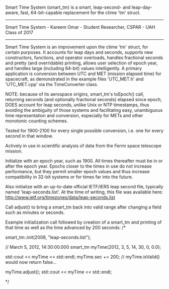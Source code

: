 Smart Time System (smart_tm) is a smart, leap-second- and leap-day-aware,
fast, 64-bit-capable replacement for the ctime 'tm' struct.

*******************************************************************
Smart Time System - Kareem Omar - Student Researcher, CSPAR - UAH Class of 2017
*******************************************************************

 Smart Time System is an improvement upon the ctime 'tm' struct,
 for certain purposes. It accounts for leap days and seconds, supports
 new constructors, functions, and operator overloads,
 handles fractional seconds and pretty (and overridable) printing,
 allows user selection of epoch year, and handles large (including
 64-bit) values intelligently. A primary application is
 conversion between UTC and MET (mission elapsed time)
 for spacecraft, as demonstrated in the example files 'UTC_MET.h'
 and 'UTC_MET.cpp' via the TimeConverter class.

 NOTE: because of its aerospace origins, smart_tm's toEpoch()
 call, returning seconds (and optionally fractional seconds)
 elapsed since epoch, DOES account for leap seconds, unlike Unix
 or NTP timestamps, thus avoiding the ambiguity of those systems
 and facilitating easy, unambiguous time representation and
 conversion, especially for METs and other monotonic counting schemes.

 Tested for 1900-2100 for every single possible conversion, i.e.
 one for every second in that window.

 Actively in use in scientific analysis of data from the Fermi
 space telescope mission.

 Initialize with an epoch year, such as 1900. All times thereafter
 must be in or after the epoch year. Epochs closer to the times
 in use do not increase performance, but they permit smaller
 epoch values and thus increase compatibility in 32-bit systems
 or for times far into the future.

 Also initialize with an up-to-date official IETF/IERS leap second
 file, typically named 'leap-seconds.list'. At the time of writing,
 this file was available here:
 http://www.ietf.org/timezones/data/leap-seconds.list

 Call adjust() to bring a smart_tm back into valid range
 after changing a field such as minutes or seconds.

 Example initialization call followed by creation of a smart_tm
 and printing of that time as well as the time advanced by 200 seconds:
/*

smart_tm::init(2008, "leap-seconds.list");

// March 5, 2012, 14:30:00.000
smart_tm myTime(2012, 3, 5, 14, 30, 0, 0.0);

std::cout << myTime << std::endl;
myTime.sec += 200;
// myTime.isValid() would now return false...

myTime.adjust();
std::cout << myTime << std::endl;

*/
